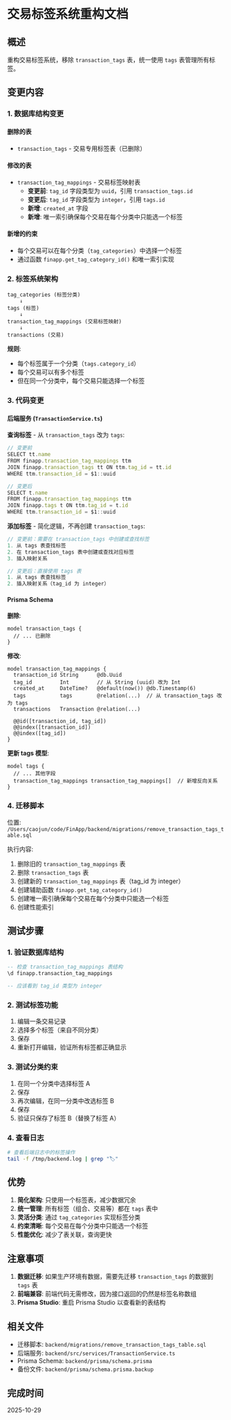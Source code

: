 # 交易标签系统重构文档

## 概述

重构交易标签系统，移除 `transaction_tags` 表，统一使用 `tags` 表管理所有标签。

## 变更内容

### 1. 数据库结构变更

#### 删除的表
- `transaction_tags` - 交易专用标签表（已删除）

#### 修改的表
- `transaction_tag_mappings` - 交易标签映射表
  - **变更前**: `tag_id` 字段类型为 `uuid`，引用 `transaction_tags.id`
  - **变更后**: `tag_id` 字段类型为 `integer`，引用 `tags.id`
  - **新增**: `created_at` 字段
  - **新增**: 唯一索引确保每个交易在每个分类中只能选一个标签

#### 新增的约束
- 每个交易可以在每个分类（`tag_categories`）中选择一个标签
- 通过函数 `finapp.get_tag_category_id()` 和唯一索引实现

### 2. 标签系统架构

```
tag_categories (标签分类)
    ↓
tags (标签)
    ↓
transaction_tag_mappings (交易标签映射)
    ↓
transactions (交易)
```

**规则**:
- 每个标签属于一个分类（`tags.category_id`）
- 每个交易可以有多个标签
- 但在同一个分类中，每个交易只能选择一个标签

### 3. 代码变更

#### 后端服务 (`TransactionService.ts`)

**查询标签** - 从 `transaction_tags` 改为 `tags`:
```typescript
// 变更前
SELECT tt.name
FROM finapp.transaction_tag_mappings ttm
JOIN finapp.transaction_tags tt ON ttm.tag_id = tt.id
WHERE ttm.transaction_id = $1::uuid

// 变更后
SELECT t.name
FROM finapp.transaction_tag_mappings ttm
JOIN finapp.tags t ON ttm.tag_id = t.id
WHERE ttm.transaction_id = $1::uuid
```

**添加标签** - 简化逻辑，不再创建 `transaction_tags`:
```typescript
// 变更前：需要在 transaction_tags 中创建或查找标签
1. 从 tags 表查找标签
2. 在 transaction_tags 表中创建或查找对应标签
3. 插入映射关系

// 变更后：直接使用 tags 表
1. 从 tags 表查找标签
2. 插入映射关系（tag_id 为 integer）
```

#### Prisma Schema

**删除**:
```prisma
model transaction_tags {
  // ... 已删除
}
```

**修改**:
```prisma
model transaction_tag_mappings {
  transaction_id String      @db.Uuid
  tag_id         Int         // 从 String (uuid) 改为 Int
  created_at     DateTime?   @default(now()) @db.Timestamp(6)
  tags           tags        @relation(...)  // 从 transaction_tags 改为 tags
  transactions   Transaction @relation(...)
  
  @@id([transaction_id, tag_id])
  @@index([transaction_id])
  @@index([tag_id])
}
```

**更新 tags 模型**:
```prisma
model tags {
  // ... 其他字段
  transaction_tag_mappings transaction_tag_mappings[]  // 新增反向关系
}
```

### 4. 迁移脚本

位置: `/Users/caojun/code/FinApp/backend/migrations/remove_transaction_tags_table.sql`

执行内容:
1. 删除旧的 `transaction_tag_mappings` 表
2. 删除 `transaction_tags` 表
3. 创建新的 `transaction_tag_mappings` 表（tag_id 为 integer）
4. 创建辅助函数 `finapp.get_tag_category_id()`
5. 创建唯一索引确保每个交易在每个分类中只能选一个标签
6. 创建性能索引

## 测试步骤

### 1. 验证数据库结构
```sql
-- 检查 transaction_tag_mappings 表结构
\d finapp.transaction_tag_mappings

-- 应该看到 tag_id 类型为 integer
```

### 2. 测试标签功能
1. 编辑一条交易记录
2. 选择多个标签（来自不同分类）
3. 保存
4. 重新打开编辑，验证所有标签都正确显示

### 3. 测试分类约束
1. 在同一个分类中选择标签 A
2. 保存
3. 再次编辑，在同一分类中改选标签 B
4. 保存
5. 验证只保存了标签 B（替换了标签 A）

### 4. 查看日志
```bash
# 查看后端日志中的标签操作
tail -f /tmp/backend.log | grep "🏷️"
```

## 优势

1. **简化架构**: 只使用一个标签表，减少数据冗余
2. **统一管理**: 所有标签（组合、交易等）都在 `tags` 表中
3. **灵活分类**: 通过 `tag_categories` 实现标签分类
4. **约束清晰**: 每个交易在每个分类中只能选一个标签
5. **性能优化**: 减少了表关联，查询更快

## 注意事项

1. **数据迁移**: 如果生产环境有数据，需要先迁移 `transaction_tags` 的数据到 `tags` 表
2. **前端兼容**: 前端代码无需修改，因为接口返回的仍然是标签名称数组
3. **Prisma Studio**: 重启 Prisma Studio 以查看新的表结构

## 相关文件

- 迁移脚本: `backend/migrations/remove_transaction_tags_table.sql`
- 后端服务: `backend/src/services/TransactionService.ts`
- Prisma Schema: `backend/prisma/schema.prisma`
- 备份文件: `backend/prisma/schema.prisma.backup`

## 完成时间

2025-10-29
